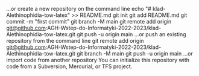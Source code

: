 …or create a new repository on the command line
echo "# klad-Alethinophidia-tow-latex" >> README.md
git init
git add README.md
git commit -m "first commit"
git branch -M main
git remote add origin git@github.com:AGH-Wstep-do-Informatyki-2022-2023/klad-Alethinophidia-tow-latex.git
git push -u origin main
…or push an existing repository from the command line
git remote add origin git@github.com:AGH-Wstep-do-Informatyki-2022-2023/klad-Alethinophidia-tow-latex.git
git branch -M main
git push -u origin main
…or import code from another repository
You can initialize this repository with code from a Subversion, Mercurial, or TFS project.

